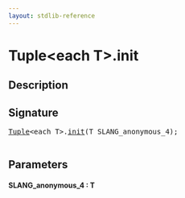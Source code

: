 ```yaml
---
layout: stdlib-reference
---
```


# Tuple\<each T\>\.init

## Description





## Signature 

<pre>
<a href="/stdlib-reference/types/Tuple/index" class="code_type">Tuple</a>&lt;<span class="code_keyword">each</span> T&gt;.<a href="/stdlib-reference/types/Tuple/init">init</a>(T <span class='code_param'>SLANG_anonymous_4</span>);

</pre>

## Parameters

#### SLANG\_anonymous\_4 : T

